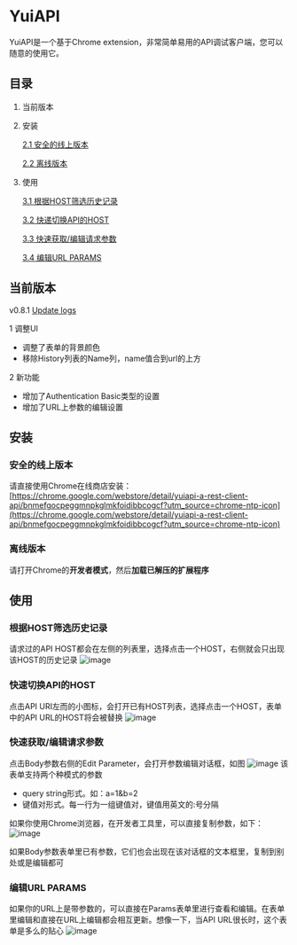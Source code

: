 # YuiAPI
YuiAPI是一个基于Chrome extension，非常简单易用的API调试客户端，您可以随意的使用它。

## 目录
1. 当前版本
2. 安装

    [2.1 安全的线上版本](#安全的线上版本)
    
    [2.2 离线版本](#离线版本)
    
3. 使用 
    
    [3.1 根据HOST筛选历史记录](#根据host筛选历史记录)
    
    [3.2 快递切换API的HOST](#快递切换api的host)
    
    [3.3 快速获取/编辑请求参数](#快速获取/编辑请求参数)
    
    [3.4 编辑URL PARAMS](#编辑url-params)

## 当前版本
v0.8.1 [Update logs](https://www.yuiapi.com)

1 调整UI
- 调整了表单的背景颜色
- 移除History列表的Name列，name值合到url的上方

2 新功能
- 增加了Authentication Basic类型的设置
- 增加了URL上参数的编辑设置

## 安装
### 安全的线上版本
请直接使用Chrome在线商店安装：[https://chrome.google.com/webstore/detail/yuiapi-a-rest-client-api/bnmefgocpeggmnpkglmkfoidibbcogcf?utm_source=chrome-ntp-icon](https://chrome.google.com/webstore/detail/yuiapi-a-rest-client-api/bnmefgocpeggmnpkglmkfoidibbcogcf?utm_source=chrome-ntp-icon)

### 离线版本
请打开Chrome的**开发者模式**，然后**加载已解压的扩展程序**

## 使用
### 根据HOST筛选历史记录
请求过的API HOST都会在左侧的列表里，选择点击一个HOST，右侧就会只出现该HOST的历史记录
![image](http://www.colorgamer.com/usr/uploads/2018/10/1540561766.png)
### 快速切换API的HOST
点击API URI左而的小图标，会打开已有HOST列表，选择点击一个HOST，表单中的API URL的HOST将会被替换
![image](http://www.colorgamer.com/usr/uploads/2018/10/2701654315.png)
### 快速获取/编辑请求参数
点击Body参数右侧的Edit Parameter，会打开参数编辑对话框，如图
![image](http://www.colorgamer.com/usr/uploads/2018/10/1971341823.png)
该表单支持两个种模式的参数
- query string形式。如：a=1&b=2
- 键值对形式。每一行为一组键值对，键值用英文的:号分隔

如果你使用Chrome浏览器，在开发者工具里，可以直接复制参数，如下：
![image](http://www.colorgamer.com/usr/uploads/2018/10/2993757704.png)

如果Body参数表单里已有参数，它们也会出现在该对话框的文本框里，复制到别处或是编辑都可
### 编辑URL PARAMS
如果你的URL上是带参数的，可以直接在Params表单里进行查看和编辑。在表单里编辑和直接在URL上编辑都会相互更新。想像一下，当API URL很长时，这个表单是多么的贴心
![image](http://www.colorgamer.com/usr/uploads/2018/10/2385088286.png)
